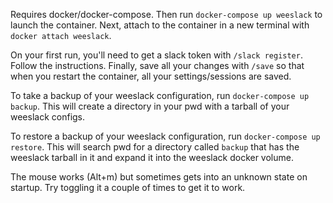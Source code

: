 Requires docker/docker-compose. Then run `docker-compose up weeslack` to launch the container. Next, attach to the container in a new terminal with `docker attach weeslack`.

On your first run, you'll need to get a slack token with `/slack register`. Follow the instructions. Finally, save all your changes with `/save` so that when you restart the container, all your settings/sessions are saved.

To take a backup of your weeslack configuration, run `docker-compose up backup`. This will create a directory in your pwd with a tarball of your weeslack configs.

To restore a backup of your weeslack configuration, run `docker-compose up restore`. This will search pwd for a directory called `backup` that has the weeslack tarball in it and expand it into the weeslack docker volume.

The mouse works (Alt+m) but sometimes gets into an unknown state on startup. Try toggling it a couple of times to get it to work.
